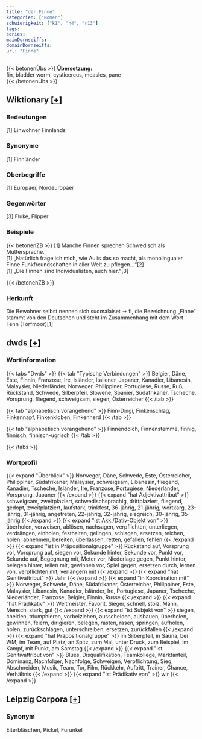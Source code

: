 ```yaml
---
title: "der Finne"
kategorien: ["Nomen"]
schwierigkeit: ["k1", "h4", "r13"]
tags:
series:
mainDornseiffs:
domainDornseiffs:
url: "Finne"
---
```


{{< betonenÜbs >}}
**Übersetzung:**  
fin, bladder worm, cysticercus, measles, pane  
{{< /betonenÜbs >}}

## Wiktionary [[+](https://de.wiktionary.org/wiki/Finne)]

### Bedeutungen
[1] Einwohner Finnlands  

### Synonyme
[1] Finnländer  

### Oberbegriffe
[1] Europäer, Nordeuropäer  

### Gegenwörter
[3] Fluke, Flipper  

### Beispiele
{{< betonenZB >}}
[1] Manche Finnen sprechen Schwedisch als Muttersprache.  
[1] „Natürlich frage ich mich, wie Aulis das so macht, als monolingualer Finne Funkfreundschaften in aller Welt zu pflegen…“[2]  
[1] „Die Finnen sind Individualisten, auch hier.“[3]  

{{< /betonenZB >}}
### Herkunft
Die Bewohner selbst nennen sich suomalaiset → fi, die Bezeichnung „Finne“ stammt von den Deutschen und steht im Zusammenhang mit dem Wort Fenn (Torfmoor)[1]  



## dwds [[+](https://www.dwds.de/wb/Finne)]

### Wortinformation
{{< tabs "Dwds" >}}
{{< tab "Typische Verbindungen" >}}
Belgier, Däne, Este, Finnin, Franzose, Ire, Isländer, Italiener, Japaner, Kanadier, Libanesin, Malaysier, Niederländer, Norweger, Philippiner, Portugiese, Russe, Ruß, Rückstand, Schwede, Silberpfeil, Slowene, Spanier, Südafrikaner, Tscheche, Vorsprung, fliegend, schweigsam, siegen, Österreicher
{{< /tab >}}

{{< tab "alphabetisch vorangehend" >}}
Finn-Dingi, Finkenschlag, Finkennapf, Finkenkloben, Finkenherd
{{< /tab >}}

{{< tab "alphabetisch vorangehend" >}}
Finnendolch, Finnenstemme, finnig, finnisch, finnisch-ugrisch
{{< /tab >}}

{{< /tabs >}}

### Wortprofil
{{< expand "Überblick" >}} Norweger, Däne, Schwede, Este, Österreicher, Philippiner, Südafrikaner, Malaysier, schweigsam, Libanesin, fliegend, Kanadier, Tscheche, Isländer, Ire, Franzose, Portugiese, Niederländer, Vorsprung, Japaner {{< /expand >}}
{{< expand "hat Adjektivattribut" >}} schweigsam, zweitplaziert, schwedischsprachig, drittplaziert, fliegend, gedopt, zweitplatziert, laufstark, trinkfest, 36-jährig, 21-jährig, wortkarg, 23-jährig, 31-jährig, angetreten, 22-jährig, 32-jährig, siegreich, 30-jährig, 35-jährig {{< /expand >}}
{{< expand "ist Akk./Dativ-Objekt von" >}} überholen, verweisen, ablösen, nachsagen, verpflichten, unterliegen, verdrängen, einholen, festhalten, gelingen, schlagen, ersetzen, reichen, holen, abnehmen, bereiten, überlassen, retten, gefallen, fehlen {{< /expand >}}
{{< expand "ist in Präpositionalgruppe" >}} Rückstand auf, Vorsprung vor, Vorsprung auf, siegen vor, Sekunde hinter, Sekunde vor, Punkt vor, Sekunde auf, Begegnung mit, Meter vor, Niederlage gegen, Punkt hinter, belegen hinter, teilen mit, gewinnen vor, Spiel gegen, ersetzen durch, lernen von, verpflichten mit, verlängern mit {{< /expand >}}
{{< expand "hat Genitivattribut" >}} Jahr {{< /expand >}}
{{< expand "in Koordination mit" >}} Norweger, Schwede, Däne, Südafrikaner, Österreicher, Philippiner, Este, Malaysier, Libanesin, Kanadier, Isländer, Ire, Portugiese, Japaner, Tscheche, Niederländer, Franzose, Belgier, Finnin, Russe {{< /expand >}}
{{< expand "hat Prädikativ" >}} Weltmeister, Favorit, Sieger, schnell, stolz, Mann, Mensch, stark, gut {{< /expand >}}
{{< expand "ist Subjekt von" >}} siegen, cheiden, triumphieren, vorbeiziehen, ausscheiden, ausbauen, überholen, gewinnen, feiern, dirigieren, belegen, rasten, rasen, springen, aufholen, holen, zurückschlagen, unterschreiben, ersetzen, zurückfallen {{< /expand >}}
{{< expand "hat Präpositionalgruppe" >}} im Silberpfeil, in Sauna, bei WM, im Team, auf Platz, an Spitz, zum Mal, unter Druck, zum Beispiel, im Kampf, mit Punkt, am Samstag {{< /expand >}}
{{< expand "ist Genitivattribut von" >}} Blues, Disqualifikation, Teamkollege, Marktanteil, Dominanz, Nachfolger, Nachfolge, Schweigen, Verpflichtung, Sieg, Abschneiden, Musik, Team, Tor, Film, Rückkehr, Auftritt, Trainer, Chance, Verhältnis {{< /expand >}}
{{< expand "ist Prädikativ von" >}} wir {{< /expand >}}

## Leipzig Corpora [[+](https://corpora.uni-leipzig.de/en/res?word=Finne&corpusId=deu_newscrawl-public_2018)]


### Synonym
Eiterbläschen, Pickel, Furunkel

